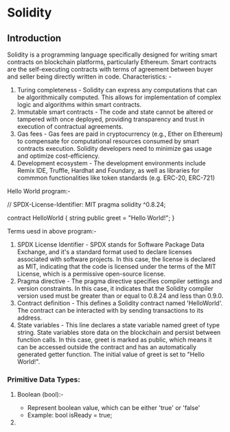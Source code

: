 # Solidity

## Introduction

Solidity is a programming language specifically designed for writing smart contracts on blockchain platforms, particularly 
Ethereum. Smart contracts are the self-executing contracts with terms of agreement between buyer and seller being directly
written in code. 
Characteristics: -
1. Turing completeness - Solidity can express any computations that can be algorithmically computed. This allows for 
   implementation of complex logic and algorithms within smart contracts.
2. Immutable smart contracts - The code and state cannot be altered or tampered with once deployed, providing transparency and 
   trust in execution of contractual agreements.
3. Gas fees - Gas fees are paid in cryptocurrency (e.g., Ether on Ethereum) to compensate for computational resources consumed 
   by smart contracts execution. Solidity developers need to minimize gas usage and optimize cost-efficiency.
4. Development ecosystem - The development environments include Remix IDE, Truffle, Hardhat and Foundary, as well as libraries 
   for commmon functionalities like token standards (e.g. ERC-20, ERC-721)

Hello World program:-

// SPDX-License-Identifier: MIT
pragma solidity ^0.8.24;

contract HelloWorld {
    string public greet = "Hello World!";
}

Terms uesd in above program:-
1. SPDX License Identifier - SPDX stands for Software Package Data Exchange, and it's a standard format used to declare 
   licenses associated with software projects. In this case, the license is declared as MIT, indicating that the code is licensed under the terms of the MIT License, which is a permissive open-source license.
2. Pragma directive - The pragma directive specifies compiler settings and version constraints. In this case, it indicates 
   that the Solidity compiler version used must be greater than or equal to 0.8.24 and less than 0.9.0. 
3. Contract definition - This defines a Solidity contract named 'HelloWorld'. The contract can be interacted with by sending 
   transactions to its address.
4. State variables - This line declares a state variable named greet of type string. State variables store data on the 
   blockchain and persist between function calls. In this case, greet is marked as public, which means it can be accessed outside the contract and has an automatically generated getter function.
   The initial value of greet is set to "Hello World!".


### Primitive Data Types:

1. Boolean (bool):-
   - Represent boolean value, which can be either 'true' or 'false'
   - Example:
        bool isReady = true;

2. 
